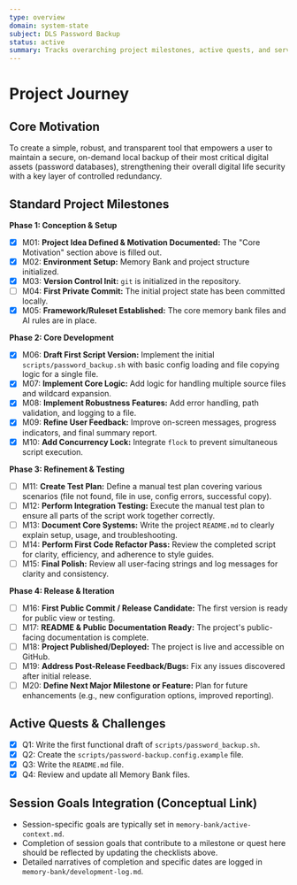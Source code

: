 ```yaml
---
type: overview
domain: system-state
subject: DLS Password Backup
status: active
summary: Tracks overarching project milestones, active quests, and serves as a motivational anchor for the project.
---
```


# Project Journey

## Core Motivation

To create a simple, robust, and transparent tool that empowers a user to maintain a secure, on-demand local backup of their most critical digital assets (password databases), strengthening their overall digital life security with a key layer of controlled redundancy.

## Standard Project Milestones

**Phase 1: Conception & Setup**
- [x] M01: **Project Idea Defined & Motivation Documented:** The "Core Motivation" section above is filled out.
- [x] M02: **Environment Setup:** Memory Bank and project structure initialized.
- [x] M03: **Version Control Init:** `git` is initialized in the repository.
- [ ] M04: **First Private Commit:** The initial project state has been committed locally.
- [x] M05: **Framework/Ruleset Established:** The core memory bank files and AI rules are in place.

**Phase 2: Core Development**
- [x] M06: **Draft First Script Version:** Implement the initial `scripts/password_backup.sh` with basic config loading and file copying logic for a single file.
- [x] M07: **Implement Core Logic:** Add logic for handling multiple source files and wildcard expansion.
- [x] M08: **Implement Robustness Features:** Add error handling, path validation, and logging to a file.
- [x] M09: **Refine User Feedback:** Improve on-screen messages, progress indicators, and final summary report.
- [x] M10: **Add Concurrency Lock:** Integrate `flock` to prevent simultaneous script execution.

**Phase 3: Refinement & Testing**
- [ ] M11: **Create Test Plan:** Define a manual test plan covering various scenarios (file not found, file in use, config errors, successful copy).
- [ ] M12: **Perform Integration Testing:** Execute the manual test plan to ensure all parts of the script work together correctly.
- [ ] M13: **Document Core Systems:** Write the project `README.md` to clearly explain setup, usage, and troubleshooting.
- [ ] M14: **Perform First Code Refactor Pass:** Review the completed script for clarity, efficiency, and adherence to style guides.
- [ ] M15: **Final Polish:** Review all user-facing strings and log messages for clarity and consistency.

**Phase 4: Release & Iteration**
- [ ] M16: **First Public Commit / Release Candidate:** The first version is ready for public view or testing.
- [ ] M17: **README & Public Documentation Ready:** The project's public-facing documentation is complete.
- [ ] M18: **Project Published/Deployed:** The project is live and accessible on GitHub.
- [ ] M19: **Address Post-Release Feedback/Bugs:** Fix any issues discovered after initial release.
- [ ] M20: **Define Next Major Milestone or Feature:** Plan for future enhancements (e.g., new configuration options, improved reporting).

## Active Quests & Challenges

*   [x] Q1: Write the first functional draft of `scripts/password_backup.sh`.
*   [x] Q2: Create the `scripts/password-backup.config.example` file.
*   [x] Q3: Write the `README.md` file.
*   [x] Q4: Review and update all Memory Bank files.

## Session Goals Integration (Conceptual Link)

*   Session-specific goals are typically set in `memory-bank/active-context.md`.
*   Completion of session goals that contribute to a milestone or quest here should be reflected by updating the checklists above.
*   Detailed narratives of completion and specific dates are logged in `memory-bank/development-log.md`.